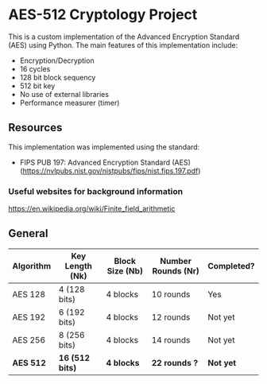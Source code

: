 # AES-512 Cryptology Project

This is a custom implementation of the Advanced Encryption Standard (AES) using Python. The main features of this implementation include:

- Encryption/Decryption
- 16 cycles
- 128 bit block sequency 
- 512 bit key
- No use of external libraries
- Performance measurer (timer) 

## Resources 
This implementation was implemented using the standard:

- FIPS PUB 197: Advanced Encryption Standard (AES) (https://nvlpubs.nist.gov/nistpubs/fips/nist.fips.197.pdf)

### Useful websites for background information
https://en.wikipedia.org/wiki/Finite_field_arithmetic



## General 

| Algorithm | Key Length (Nk) | Block Size (Nb) | Number Rounds (Nr) | Completed?|
| --------- | --------------- | --------------- | ------------------ | ----------|
| AES 128   | 4 (128 bits) | 4 blocks        | 10 rounds          | Yes|
| AES 192   | 6 (192 bits) | 4 blocks        | 12 rounds          | Not yet|
| AES 256   | 8 (256 bits) | 4 blocks        | 14 rounds          |Not yet|
| **AES 512**   | **16 (512 bits)**| **4 blocks**        | **22 rounds ?**        |  **Not yet**|


